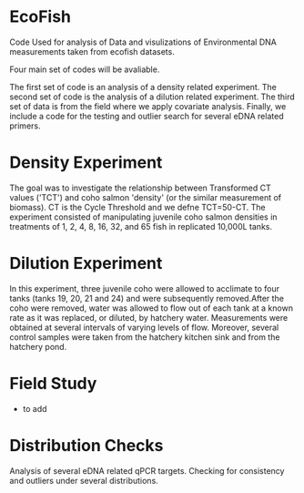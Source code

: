 # EcoFish
Code Used for analysis of Data and visulizations of Environmental DNA measurements taken from ecofish datasets.

Four main set of codes will be avaliable.

The first set of code is an analysis of a density related experiment.
The second set of code is the analysis of a dilution related experiment.
The third set of data is from the field where we apply covariate analysis.
Finally, we include a code for the testing and outlier search for several eDNA related primers.


# Density Experiment 
The goal was to investigate the relationship between
Transformed CT values ('TCT') and coho salmon 'density' (or the similar measurement
of biomass). CT is the Cycle Threshold and we defne TCT=50-CT. The
experiment consisted of manipulating juvenile coho salmon densities in treatments of
1, 2, 4, 8, 16, 32, and 65 fish in replicated 10,000L tanks.

# Dilution Experiment

In this experiment, three juvenile coho were allowed to acclimate to four tanks (tanks 19, 20, 21 and 24) and were subsequently removed.After the coho were removed, water was allowed to flow out of each tank at a known
rate as it was replaced, or diluted, by hatchery water. Measurements were obtained at several intervals of varying levels of flow. Moreover, several control samples were taken from the hatchery kitchen sink and from the hatchery pond.


# Field Study

- to add


# Distribution Checks

Analysis of several eDNA related qPCR targets. Checking for consistency and outliers under several distributions.

